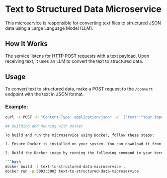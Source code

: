 # Text to Structured Data Microservice

This microservice is responsible for converting text files to structured JSON data using a Large Language Model (LLM).

## How It Works

The service listens for HTTP POST requests with a text payload. Upon receiving text, it uses an LLM to convert the text to structured data.

## Usage

To convert text to structured data, make a POST request to the `/convert` endpoint with the text in JSON format.

### Example:

```bash
curl -X POST -H "Content-Type: application/json" -d '{"text":"Your input text here"}' http://localhost:4002/convert

## Building and Running with Docker

To build and run the microservice using Docker, follow these steps:

1. Ensure Docker is installed on your system. You can download it from the [Docker website](https://www.docker.com/products/docker-desktop).

2. Build the Docker image by running the following command in your terminal:

```bash
docker build -t text-to-structured-data-microservice .
docker run -p 5003:5003 text-to-structured-data-microservice
